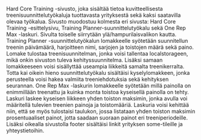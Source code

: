 Hard Core Training -sivusto, joka sisältää tietoa kuvitteellisesta treenisuunnittelutyökaluja tuottavasta yrityksestä sekä kaksi saatavilla olevaa työkalua.
Sivusto muodostuu kolmesta eri sivusta: Hard Core Training -esittelysivu, Training Planner-suunnittelutyökalu sekä One Rep Max -laskuri. Sivulta toiselle siirrytään ylä/hampurilaisvalikon kautta.
Training Planner -suunnittelutyökalun lomakkeelle syötetään suunnitellun treenin päivämäärä, harjoitteen nimi, sarjojen ja toistojen määrä sekä paino. Lomake tulostaa treenisuunnitelman, jonka voisi tallentaa localstorageen, mikä onkin sivuston tuleva kehityssuunnitelma. Lisäksi samaan lomakkeeseen voisi sisällyttää useampia liikkeitä samalta treenikerralta. 
Totta kai oikein hieno suunnittelutyökalu sisältäisi kyselylomakkeen, jonka perusteella voisi hakea valmiita treeniehdotuksia sekä kehityksen seurannan.
One Rep Max -laskurin lomakkeelle syötetään millä painolla on enimmillään treenattu ja kuinka monta toistoa kyseisellä painolla on tehty. Laskuri laskee kyseisen liikkeen yhden toiston maksimin, jonka avulla voi määritellä tulevien treenien painoja ja toistomääriä. 
Laskuria voisi kehittää niin, että se myös tulostaisi taulukon, jossa listataan yhden toiston maksimin prosentuaaliset painot, jotta saadaan suoraan painot eri treeniperiodeille.
Lisäksi oikealla sivustolla footer sisältäisi linkit yrityksen some-tileille ja yhteystietoihin.

